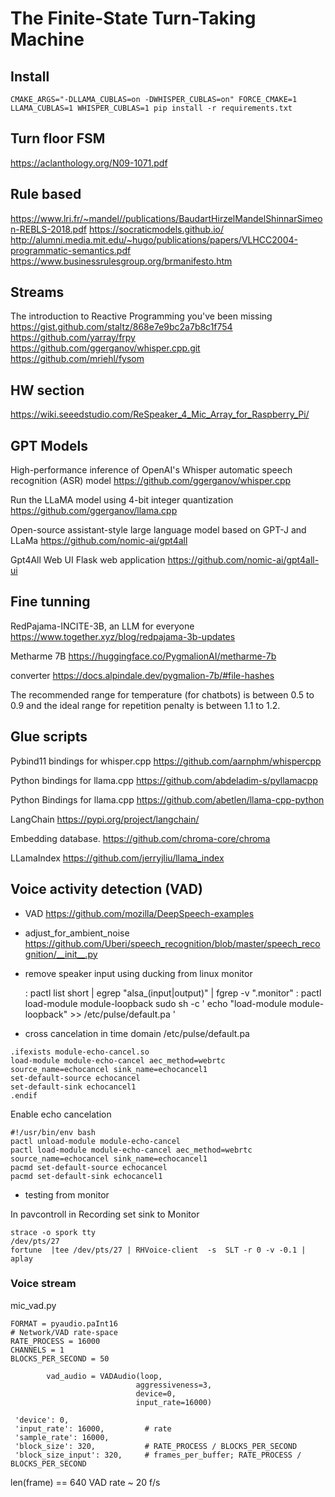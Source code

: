 # The Finite-State Turn-Taking Machine

## Install

```shell
CMAKE_ARGS="-DLLAMA_CUBLAS=on -DWHISPER_CUBLAS=on" FORCE_CMAKE=1 LLAMA_CUBLAS=1 WHISPER_CUBLAS=1 pip install -r requirements.txt
```


## Turn floor FSM
  https://aclanthology.org/N09-1071.pdf


## Rule based
https://www.lri.fr/~mandel//publications/BaudartHirzelMandelShinnarSimeon-REBLS-2018.pdf
https://socraticmodels.github.io/
http://alumni.media.mit.edu/~hugo/publications/papers/VLHCC2004-programmatic-semantics.pdf
https://www.businessrulesgroup.org/brmanifesto.htm


## Streams
The introduction to Reactive Programming you've been missing
https://gist.github.com/staltz/868e7e9bc2a7b8c1f754
https://github.com/yarray/frpy
https://github.com/ggerganov/whisper.cpp.git
https://github.com/mriehl/fysom

## HW section
https://wiki.seeedstudio.com/ReSpeaker_4_Mic_Array_for_Raspberry_Pi/

## GPT Models

High-performance inference of OpenAI's Whisper automatic speech recognition (ASR) model
https://github.com/ggerganov/whisper.cpp

Run the LLaMA model using 4-bit integer quantization
https://github.com/ggerganov/llama.cpp

Open-source assistant-style large language model based on GPT-J and LLaMa
https://github.com/nomic-ai/gpt4all

Gpt4All Web UI Flask web application
https://github.com/nomic-ai/gpt4all-ui

## Fine tunning
RedPajama-INCITE-3B, an LLM for everyone
https://www.together.xyz/blog/redpajama-3b-updates

Metharme 7B
https://huggingface.co/PygmalionAI/metharme-7b

converter
https://docs.alpindale.dev/pygmalion-7b/#file-hashes

The recommended range for temperature (for chatbots) is between 0.5 to 0.9 and the ideal range for repetition penalty is between 1.1 to 1.2.


## Glue scripts
Pybind11 bindings for whisper.cpp
https://github.com/aarnphm/whispercpp

Python bindings for llama.cpp
https://github.com/abdeladim-s/pyllamacpp

Python Bindings for llama.cpp
https://github.com/abetlen/llama-cpp-python

LangChain
https://pypi.org/project/langchain/

Embedding database.
https://github.com/chroma-core/chroma

LLamaIndex
https://github.com/jerryjliu/llama_index


## Voice activity detection (VAD)
- VAD
  https://github.com/mozilla/DeepSpeech-examples

- adjust_for_ambient_noise
  https://github.com/Uberi/speech_recognition/blob/master/speech_recognition/__init__.py

- remove speaker input using ducking from linux monitor

  : pactl list short | egrep "alsa_(input|output)" | fgrep -v ".monitor"
  : pactl load-module module-loopback
	sudo sh -c ' echo "load-module module-loopback" >>  /etc/pulse/default.pa '

- cross cancelation in time domain /etc/pulse/default.pa

```
.ifexists module-echo-cancel.so
load-module module-echo-cancel aec_method=webrtc source_name=echocancel sink_name=echocancel1
set-default-source echocancel
set-default-sink echocancel1
.endif
```

Enable echo cancelation

```
#!/usr/bin/env bash
pactl unload-module module-echo-cancel
pactl load-module module-echo-cancel aec_method=webrtc source_name=echocancel sink_name=echocancel1
pacmd set-default-source echocancel
pacmd set-default-sink echocancel1
```

- testing from monitor

In pavcontroll in Recording set sink to Monitor

```
strace -o spork tty
/dev/pts/27
fortune  |tee /dev/pts/27 | RHVoice-client  -s  SLT -r 0 -v -0.1 | aplay
```


### Voice stream
mic_vad.py

    FORMAT = pyaudio.paInt16
    # Network/VAD rate-space
    RATE_PROCESS = 16000
    CHANNELS = 1
    BLOCKS_PER_SECOND = 50

```
        vad_audio = VADAudio(loop,
                            aggressiveness=3,
                            device=0,
                            input_rate=16000)

 'device': 0,
 'input_rate': 16000,         # rate
 'sample_rate': 16000,
 'block_size': 320,           # RATE_PROCESS / BLOCKS_PER_SECOND
 'block_size_input': 320,     # frames_per_buffer; RATE_PROCESS / BLOCKS_PER_SECOND

 ```
 len(frame) == 640
 VAD rate ~ 20 f/s